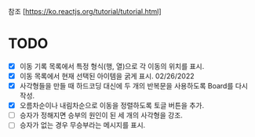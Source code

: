 참조 [https://ko.reactjs.org/tutorial/tutorial.html]

# TODO

- [x] 이동 기록 목록에서 특정 형식(행, 열)으로 각 이동의 위치를 표시. 
- [x] 이동 목록에서 현재 선택된 아이템을 굵게 표시. 02/26/2022
- [x] 사각형들을 만들 때 하드코딩 대신에 두 개의 반복문을 사용하도록 Board를 다시 작성.
- [x] 오름차순이나 내림차순으로 이동을 정렬하도록 토글 버튼을 추가.
- [ ] 승자가 정해지면 승부의 원인이 된 세 개의 사각형을 강조.
- [ ] 승자가 없는 경우 무승부라는 메시지를 표시.
